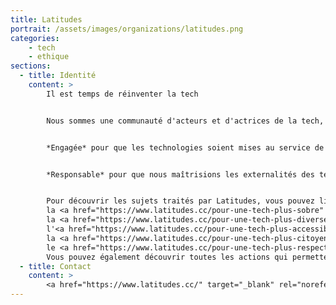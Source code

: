 ```yaml
---
title: Latitudes
portrait: /assets/images/organizations/latitudes.png
categories:
    - tech
    - ethique
sections:
  - title: Identité
    content: >
        Il est temps de réinventer la tech


        Nous sommes une communauté d'acteurs et d'actrices de la tech, qui agissent pour créer une technologie engagée et responsable


        *Engagée* pour que les technologies soient mises au service de la résolution des défis sociaux et environnementaux de notre temps.


        *Responsable* pour que nous maîtrisions les externalités des technologies numériques : sobriété, diversité, accessibilité, citoyenneté et respect de l'humain.


        Pour découvrir les sujets traités par Latitudes, vous pouvez lire ces articles sur
        la <a href="https://www.latitudes.cc/pour-une-tech-plus-sobre" target="_blank" rel="noreferrer">sobriété</a>,
        la <a href="https://www.latitudes.cc/pour-une-tech-plus-diverse" target="_blank" rel="noreferrer">diversité</a>,
        l'<a href="https://www.latitudes.cc/pour-une-tech-plus-accessible" target="_blank" rel="noreferrer">accessibilité</a>,
        la <a href="https://www.latitudes.cc/pour-une-tech-plus-citoyenne" target="_blank" rel="noreferrer">citoyenneté</a> et
        le <a href="https://www.latitudes.cc/pour-une-tech-plus-respectueuse-de-lhumain" target="_blank" rel="noreferrer">respect de l'humain</a>.
        Vous pouvez également découvrir toutes les actions qui permettent de s'engager sur <a href="https://www.latitudes.cc/101-actions" target="_blank" rel="noreferrer">cette page</a>.
  - title: Contact
    content: >
        <a href="https://www.latitudes.cc/" target="_blank" rel="noreferrer">Site</a>
---
```

